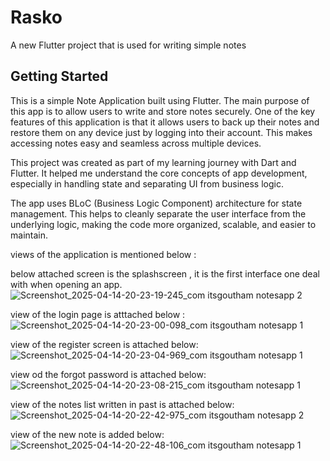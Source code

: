 # Rasko

A new Flutter project that is used for writing simple notes

## Getting Started

This is a simple Note Application built using Flutter. The main purpose of this app is to allow users to write and store notes securely. One of the key features of this application is that it allows users to back up their notes and restore them on any device just by logging into their account. This makes accessing notes easy and seamless across multiple devices.

This project was created as part of my learning journey with Dart and Flutter. It helped me understand the core concepts of app development, especially in handling state and separating UI from business logic.

The app uses BLoC (Business Logic Component) architecture for state management. This helps to cleanly separate the user interface from the underlying logic, making the code more organized, scalable, and easier to maintain.

views of the application is mentioned below :

below attached screen is the splashscreen , it is the first interface one deal with when opening an app.
![Screenshot_2025-04-14-20-23-19-245_com itsgoutham notesapp 2](https://github.com/user-attachments/assets/1a9e0faf-c1b5-445b-839e-9a606df2f9a5)

view of the login page is atttached below :
![Screenshot_2025-04-14-20-23-00-098_com itsgoutham notesapp 1](https://github.com/user-attachments/assets/55d03159-7fa3-4710-88ff-e49b082b04d0)

view of the register screen is attached below:
![Screenshot_2025-04-14-20-23-04-969_com itsgoutham notesapp 1](https://github.com/user-attachments/assets/2b0b6a2e-19dc-45dd-9920-c9a8685d70c0)

view od the forgot password is attached below:
![Screenshot_2025-04-14-20-23-08-215_com itsgoutham notesapp 1](https://github.com/user-attachments/assets/60273277-d38b-4ea4-9c38-52c37c885db7)

view of the notes list written in past is attached below:
![Screenshot_2025-04-14-20-22-42-975_com itsgoutham notesapp 2](https://github.com/user-attachments/assets/688aa708-bb96-409a-b608-b1f51157fe27)

view of the new note is added below:
![Screenshot_2025-04-14-20-22-48-106_com itsgoutham notesapp 1](https://github.com/user-attachments/assets/a912aa59-5bc9-4ba5-8cee-f3430662be10)
